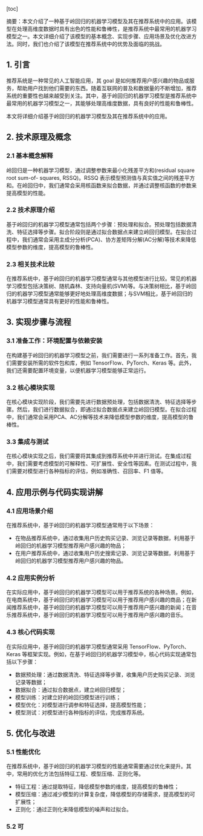 
[toc]                    
                
                
摘要：本文介绍了一种基于岭回归的机器学习模型及其在推荐系统中的应用。该模型在处理高维度数据时具有出色的性能和鲁棒性，是推荐系统中最常用的机器学习模型之一。本文详细介绍了该模型的基本概念、实现步骤、应用场景及优化改进方法。同时，我们也介绍了该模型在推荐系统中的优势及面临的挑战。

## 1. 引言

推荐系统是一种常见的人工智能应用，其 goal 是如何推荐用户感兴趣的物品或服务，帮助用户找到他们需要的东西。随着互联网的普及和数据量的不断增加，推荐系统的重要性也越来越受到关注。其中，基于岭回归的机器学习模型是推荐系统中最常用的机器学习模型之一，其能够处理高维度数据，具有良好的性能和鲁棒性。

本文将详细介绍基于岭回归的机器学习模型及其在推荐系统中的应用。

## 2. 技术原理及概念

### 2.1 基本概念解释

岭回归是一种机器学习模型，通过调整参数来最小化残差平方和(residual square root sum-of- squares, RSSQ)。RSSQ 表示模型预测值与真实值之间的残差平方和。在岭回归中，我们通常会采用核函数来拟合数据，并通过调整核函数的参数来提高模型的性能。

### 2.2 技术原理介绍

基于岭回归的机器学习模型通常包括两个步骤：预处理和拟合。预处理包括数据清洗、特征选择等步骤。拟合阶段则是通过拟合数据点来建立岭回归模型。在拟合过程中，我们通常会采用主成分分析(PCA)、协方差矩阵分解(AC分解)等技术来降低模型参数的维度，提高模型的鲁棒性。

### 2.3 相关技术比较

在推荐系统中，基于岭回归的机器学习模型通常与其他模型进行比较。常见的机器学习模型包括决策树、随机森林、支持向量机(SVM)等。与决策树相比，基于岭回归的机器学习模型通常能够更好地处理高维度数据；与SVM相比，基于岭回归的机器学习模型通常具有更好的性能和鲁棒性。

## 3. 实现步骤与流程

### 3.1 准备工作：环境配置与依赖安装

在构建基于岭回归的机器学习模型之前，我们需要进行一系列准备工作。首先，我们需要安装所需的软件包和库，例如 TensorFlow、PyTorch、Keras 等。此外，我们还需要配置环境变量，以便机器学习模型能够正常运行。

### 3.2 核心模块实现

在核心模块实现阶段，我们需要先进行数据预处理，包括数据清洗、特征选择等步骤。然后，我们进行数据拟合，即通过拟合数据点来建立岭回归模型。在拟合过程中，我们通常会采用PCA、AC分解等技术来降低模型参数的维度，提高模型的鲁棒性。

### 3.3 集成与测试

在核心模块实现之后，我们需要将其集成到推荐系统中并进行测试。在集成过程中，我们需要考虑模型的可解释性、可扩展性、安全性等因素。在测试过程中，我们需要对模型进行各种指标的评估，例如准确性、召回率、F1 值等。

## 4. 应用示例与代码实现讲解

### 4.1 应用场景介绍

在推荐系统中，基于岭回归的机器学习模型通常用于以下场景：

- 在物品推荐系统中，通过收集用户历史购买记录、浏览记录等数据，利用基于岭回归的机器学习模型推荐用户感兴趣的物品；
- 在用户推荐系统中，通过收集用户历史搜索记录、浏览记录等数据，利用基于岭回归的机器学习模型推荐用户感兴趣的物品。

### 4.2 应用实例分析

在实际应用中，基于岭回归的机器学习模型可以用于推荐系统的各种场景。例如，在电商系统中，基于岭回归的机器学习模型可以用于推荐用户感兴趣的商品；在新闻推荐系统中，基于岭回归的机器学习模型可以用于推荐用户感兴趣的新闻；在音乐推荐系统中，基于岭回归的机器学习模型可以用于推荐用户感兴趣的音乐。

### 4.3 核心代码实现

在实际应用中，基于岭回归的机器学习模型通常采用 TensorFlow、PyTorch、Keras 等框架实现。例如，在基于岭回归的机器学习模型中，核心代码实现通常包括以下步骤：

- 数据预处理：通过数据清洗、特征选择等步骤，收集用户历史购买记录、浏览记录等数据；
- 数据拟合：通过拟合数据点，建立岭回归模型；
- 模型训练：对建立好的岭回归模型进行训练；
- 模型优化：对模型进行调参和特征选择，提高模型性能；
- 模型测试：对模型进行各种指标的评估，完成推荐系统。

## 5. 优化与改进

### 5.1 性能优化

在推荐系统中，基于岭回归的机器学习模型的性能通常需要通过优化来提升。其中，常用的优化方法包括特征工程、模型压缩、正则化等。

- 特征工程：通过提取特征，降低模型参数的维度，提高模型的鲁棒性；
- 模型压缩：通过减少模型的计算复杂度，降低模型的存储需求，提高模型的可扩展性；
- 正则化：通过正则化来降低模型的噪声和过拟合。

### 5.2 可

